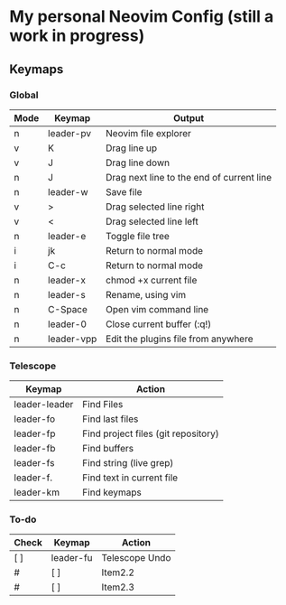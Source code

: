 # My personal Neovim Config (still a work in progress)


## Keymaps

### Global

| Mode | Keymap   | Output    |
| ---- |--------- | --------- |
|  n   | leader-pv  | Neovim file explorer   |
|  v   | K          | Drag line up |
|  v   | J          | Drag line down |
|  n   | J          | Drag next line to the end of current line |
|  n   | leader-w   | Save file |
|  v   | >          | Drag selected line right |
|  v   | <          | Drag selected line left |
|  n   | leader-e   | Toggle file tree |
|  i   | jk         | Return to normal mode |
|  i   | C-c        | Return to normal mode |
|  n   | leader-x   | chmod +x current file |
|  n   | leader-s   | Rename, using vim |
|  n   | C-Space    | Open vim command line |
|  n   | leader-0   | Close current buffer (:q!) |
|  n   | leader-vpp | Edit the plugins file from anywhere |


### Telescope 

| Keymap   | Action    |
|--------------- | --------------- |
| leader-leader   | Find Files   |
| leader-fo   | Find last files   |
| leader-fp   |  Find project files (git repository)    |
| leader-fb   |  Find buffers    |
| leader-fs   |  Find string (live grep)    |
| leader-f.   |  Find text in current file    |
| leader-km   |  Find keymaps    |


### To-do 

| Check    | Keymap    | Action    |
|---------------- | --------------- | --------------- |
| [ ]      | leader-fu  | Telescope Undo    |
# | [ ]    | Item2.2    | Item3.2    |
# | [ ]    | Item2.3    | Item3.3   |

